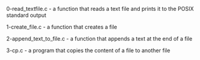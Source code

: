 0-read_textfile.c - a function that reads a text file and prints it to the POSIX standard output

1-create_file.c -  a function that creates a file

2-append_text_to_file.c - a function that appends a text at the end of a file

3-cp.c - a program that copies the content of a file to another file
